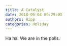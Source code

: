 ```yaml
---
title: A Catalyst
date: 2018-06-04 09:29:03
authors: Ripp
categories: Holiday
---
```


 Ha ha.  We are in the polls.
